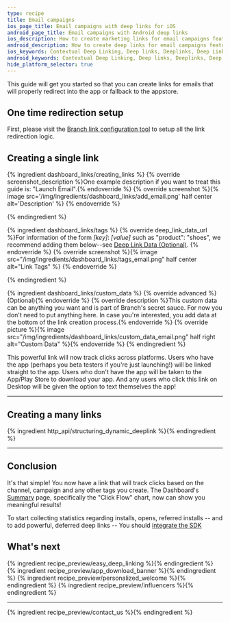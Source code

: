 ```yaml
---
type: recipe
title: Email campaigns
ios_page_title: Email campaigns with deep links for iOS
android_page_title: Email campaigns with Android deep links
ios_description: How to create marketing links for email campaigns featuring your iOS app. Branch Links enable deep linking, install attribution, and in-depth analytics.
android_description: How to create deep links for email campaigns featuring your Android app. Branch Links enable deep linking, install attribution, and in-depth analytics.
ios_keywords: Contextual Deep Linking, Deep links, Deeplinks, Deep Linking, Deeplinking, Deferred Deep Linking, Deferred Deeplinking, Google App Indexing, Google App Invites, Apple Universal Links, Apple Spotlight Search, Facebook App Links, AppLinks, Deepviews, Deep views, email campaigns, marketing links
android_keywords: Contextual Deep Linking, Deep links, Deeplinks, Deep Linking, Deeplinking, Deferred Deep Linking, Deferred Deeplinking, Google App Indexing, Google App Invites, Apple Universal Links, Apple Spotlight Search, Facebook App Links, AppLinks, Deepviews, Deep views,email campaigns, marketing links, Android
hide_platform_selector: true
---
```


This guide will get you started so that you can create links for emails that will properly redirect into the app or fallback to the appstore.

## One time redirection setup

First, please visit the [Branch link configuration tool](https://start.branch.io/) to setup all the link redirection logic.

## Creating a single link

{% ingredient dashboard_links/creating_links %}
	{% override screenshot_description %}One example description if you want to treat this guide is: "Launch Email".{% endoverride %}
	{% override screenshot %}{% image src='/img/ingredients/dashboard_links/add_email.png' half center alt='Description' %}
	{% endoverride %}

{% endingredient %}

{% ingredient dashboard_links/tags %}
	{% override deep_link_data_url %}For information of the form *[key]*: *[value]* such as "product": "shoes", we recommend adding them below--see [Deep Link Data (Optional)](/recipes/your_first_marketing_link/#deep-link-data).
    {% endoverride %}
    {% override screenshot %}{% image src="/img/ingredients/dashboard_links/tags_email.png" half center alt="Link Tags" %}
	{% endoverride %}

{% endingredient %}

{% ingredient dashboard_links/custom_data %}
	{% override advanced %}(Optional){% endoverride %}
	{% override description %}This custom data can be anything you want and is part of Branch's secret sauce. For now you don't need to put anything here. In case you're interested, you add data at the bottom of the link creation process.{% endoverride %}
{% override picture %}{% image src="/img/ingredients/dashboard_links/custom_data_email.png" half right alt="Custom Data" %}{% endoverride %}
{% endingredient %}

This powerful link will now track clicks across platforms. Users who have the app (perhaps you beta testers if you're just launching!) will be linked straight to the app. Users who don't have the app will be taken to the App/Play Store to download your app. And any users who click this link on Desktop will be given the option to text themselves the app!

-----

## Creating a many links

{% ingredient http_api/structuring_dynamic_deeplink %}{% endingredient %}

-----

## Conclusion

It's that simple! You now have a link that will track clicks based on the channel, campaign and any other tags you create. The Dashboard's [Summary](https://dashboard.branch.io/#) page, specifically the "Click Flow" chart, now can show you meaningful results!

To start collecting statistics regarding installs, opens, referred installs -- and to add powerful, deferred deep links -- You should [integrate the SDK](/recipes/quickstart_guide/{{page.platform}}/)

## What's next

{% ingredient recipe_preview/easy_deep_linking %}{% endingredient %}
{% ingredient recipe_preview/app_download_banner %}{% endingredient %}
{% ingredient recipe_preview/personalized_welcome %}{% endingredient %}
{% ingredient recipe_preview/influencers %}{% endingredient %}

-----

{% ingredient recipe_preview/contact_us %}{% endingredient %}
